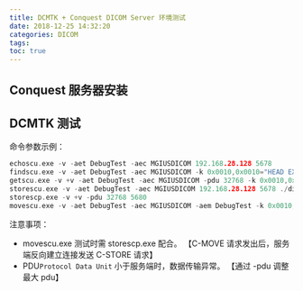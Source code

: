 ```yaml
---
title: DCMTK + Conquest DICOM Server 环境测试
date: 2018-12-25 14:32:20
categories: DICOM
tags:
toc: true
---
```


## Conquest 服务器安装

## DCMTK 测试

命令参数示例：
``` c
echoscu.exe -v -aet DebugTest -aec MGIUSDICOM 192.168.28.128 5678
findscu.exe -v -aet DebugTest -aec MGIUSDICOM -k 0x0010,0x0010="HEAD EXP2" 192.168.28.128 5678
getscu.exe -v +v -aet DebugTest -aec MGIUSDICOM -pdu 32768 -k 0x0010,0x0010="HEAD EXP2" 192.168.28.128 5678
storescu.exe -v -aet DebugTest -aec MGIUSDICOM 192.168.28.128 5678 ./dicom_package.dcm
storescp.exe -v +v -pdu 32768 5680
movescu.exe -v -aet DebugTest -aec MGIUSDICOM -aem DebugTest -k 0x0010,0x0010="HEAD EXP2" 192.168.28.128 5678
```

注意事项：
* movescu.exe 测试时需 storescp.exe 配合。
 【C-MOVE 请求发出后，服务端反向建立连接发送 C-STORE 请求】
* PDU`Protocol Data Unit` 小于服务端时，数据传输异常。
 【通过 -pdu 调整最大 pdu】

